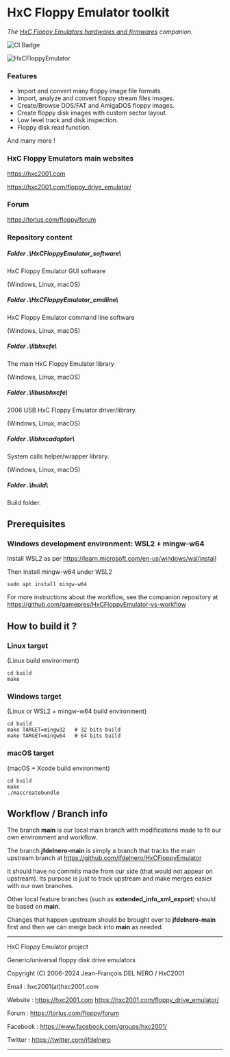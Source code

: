 # HxC Floppy Emulator toolkit

*The [HxC Floppy Emulators hardwares and firmwares](https://hxc2001.com/) companion.*

![CI Badge](https://github.com/jfdelnero/HxCFloppyEmulator/actions/workflows/ccpp.yml/badge.svg)

![HxCFloppyEmulator](/doc/imgs/banner.jpg?raw=true "HxCFloppyEmulator")

### Features

 - Import and convert many floppy image file formats.
 - Import, analyze and convert floppy stream files images.
 - Create/Browse DOS/FAT and AmigaDOS floppy images.
 - Create floppy disk images with custom sector layout.
 - Low level track and disk inspection.
 - Floppy disk read function.

 And many more !

### HxC Floppy Emulators main websites

https://hxc2001.com

https://hxc2001.com/floppy_drive_emulator/

### Forum

https://torlus.com/floppy/forum

### Repository content

##### Folder .\HxCFloppyEmulator_software\

HxC Floppy Emulator GUI software

(Windows, Linux, macOS)

##### Folder .\HxCFloppyEmulator_cmdline\

HxC Floppy Emulator command line software

(Windows, Linux, macOS)

##### Folder .\libhxcfe\

The main HxC Floppy Emulator library

(Windows, Linux, macOS)

##### Folder .\libusbhxcfe\

2006 USB HxC Floppy Emulator driver/library.

(Windows, Linux, macOS)

##### Folder .\libhxcadaptor\

System calls helper/wrapper library.

(Windows, Linux, macOS)

##### Folder .\build\

Build folder.

## Prerequisites
### Windows development environment: WSL2 + mingw-w64

Install WSL2 as per https://learn.microsoft.com/en-us/windows/wsl/install

Then install mingw-w64 under WSL2
```
sudo apt install mingw-w64
```

For more instructions about the workflow, see the companion repository at https://github.com/gamepres/HxCFloppyEmulator-vs-workflow

## How to build it ?

### Linux target

(Linux build environment)
```
cd build
make
```

### Windows target

(Linux or WSL2 + mingw-w64 build environment)

```
cd build
make TARGET=mingw32   # 32 bits build
make TARGET=mingw64   # 64 bits build
```

### macOS target

(macOS + Xcode build environment)

```
cd build
make
./maccreatebundle
```

## Workflow / Branch info

The branch **main** is our local main branch with modifications made to fit our own environment and workflow.

The branch **jfdelnero-main** is simply a branch that tracks the main upstream branch at https://github.com/jfdelnero/HxCFloppyEmulator

It should have no commits made from our side (that would not appear on upstream). Its purpose is just to track upstream and make merges easier with our own branches.

Other local feature branches (such as **extended_info_xml_export**) should be based on **main**.

Changes that happen upstream should be brought over to **jfdelnero-main** first and then we can merge back into **main** as needed.

-------------------------------------------------------------------------------

HxC Floppy Emulator project

Generic/universal floppy disk drive emulators

Copyright (C) 2006-2024  Jean-François DEL NERO / HxC2001

Email :    hxc2001(at)hxc2001.com

Website :  https://hxc2001.com
           https://hxc2001.com/floppy_drive_emulator/

Forum :    https://torlus.com/floppy/forum

Facebook : https://www.facebook.com/groups/hxc2001/

Twitter :  https://twitter.com/jfdelnero

-------------------------------------------------------------------------------

